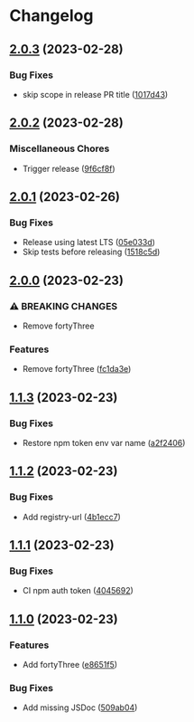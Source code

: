 # Changelog

## [2.0.3](https://github.com/btmills/release-please-test/compare/v2.0.2...v2.0.3) (2023-02-28)


### Bug Fixes

* skip scope in release PR title ([1017d43](https://github.com/btmills/release-please-test/commit/1017d43a5b6a210a9c2299fe7d5a9a04a593cdc2))

## [2.0.2](https://github.com/btmills/release-please-test/compare/v2.0.1...v2.0.2) (2023-02-28)


### Miscellaneous Chores

* Trigger release ([9f6cf8f](https://github.com/btmills/release-please-test/commit/9f6cf8f985ef80cb7f29be65654b9bd2a5ad6b97))

## [2.0.1](https://github.com/btmills/release-please-test/compare/v2.0.0...v2.0.1) (2023-02-26)


### Bug Fixes

* Release using latest LTS ([05e033d](https://github.com/btmills/release-please-test/commit/05e033d67553f8ef2565c50c5d15f183d3e43c89))
* Skip tests before releasing ([1518c5d](https://github.com/btmills/release-please-test/commit/1518c5d2b4e0b2d7b998cfe17520206197388112))

## [2.0.0](https://github.com/btmills/release-please-test/compare/v1.1.3...v2.0.0) (2023-02-23)


### ⚠ BREAKING CHANGES

* Remove fortyThree

### Features

* Remove fortyThree ([fc1da3e](https://github.com/btmills/release-please-test/commit/fc1da3e7b37a788c445e0cbc1af5c3af70ac54b8))

## [1.1.3](https://github.com/btmills/release-please-test/compare/v1.1.2...v1.1.3) (2023-02-23)


### Bug Fixes

* Restore npm token env var name ([a2f2406](https://github.com/btmills/release-please-test/commit/a2f240687872d7c84eddc49f111afc50cce83a22))

## [1.1.2](https://github.com/btmills/release-please-test/compare/v1.1.1...v1.1.2) (2023-02-23)


### Bug Fixes

* Add registry-url ([4b1ecc7](https://github.com/btmills/release-please-test/commit/4b1ecc768ab7027fce3b81419cf9cbe6e53e00c5))

## [1.1.1](https://github.com/btmills/release-please-test/compare/v1.1.0...v1.1.1) (2023-02-23)


### Bug Fixes

* CI npm auth token ([4045692](https://github.com/btmills/release-please-test/commit/40456929df7505693cd6938b564427e2590b7b74))

## [1.1.0](https://github.com/btmills/release-please-test/compare/v1.0.1...v1.1.0) (2023-02-23)


### Features

* Add fortyThree ([e8651f5](https://github.com/btmills/release-please-test/commit/e8651f5d5f3a7cedf1811989cc3fa1a91be0f37e))


### Bug Fixes

* Add missing JSDoc ([509ab04](https://github.com/btmills/release-please-test/commit/509ab04eedba663e60ad9810ce3a2adc8a64ce31))
